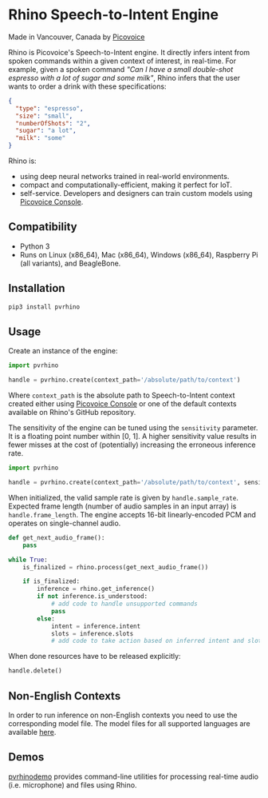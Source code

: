 # Rhino Speech-to-Intent Engine

Made in Vancouver, Canada by [Picovoice](https://picovoice.ai)

Rhino is Picovoice's Speech-to-Intent engine. It directly infers intent from spoken commands within a given context of
interest, in real-time. For example, given a spoken command *"Can I have a small double-shot espresso with a lot of sugar
 and some milk"*, Rhino infers that the user wants to order a drink with these specifications:

```json
{
  "type": "espresso",
  "size": "small",
  "numberOfShots": "2",
  "sugar": "a lot",
  "milk": "some"
}
```

Rhino is:

* using deep neural networks trained in real-world environments.
* compact and computationally-efficient, making it perfect for IoT.
* self-service. Developers and designers can train custom models using [Picovoice Console](https://picovoice.ai/console/).

## Compatibility

- Python 3
- Runs on Linux (x86_64), Mac (x86_64), Windows (x86_64), Raspberry Pi (all variants), and BeagleBone.

## Installation

```bash
pip3 install pvrhino
```

## Usage

Create an instance of the engine:

```python
import pvrhino

handle = pvrhino.create(context_path='/absolute/path/to/context')
```

Where `context_path` is the absolute path to Speech-to-Intent context created either using
[Picovoice Console](https://picovoice.ai/console/) or one of the default contexts available on Rhino's GitHub repository.

The sensitivity of the engine can be tuned using the `sensitivity` parameter. It is a floating point number within
[0, 1]. A higher sensitivity value results in fewer misses at the cost of (potentially) increasing the erroneous
inference rate.

```python
import pvrhino

handle = pvrhino.create(context_path='/absolute/path/to/context', sensitivity=0.25)
```

When initialized, the valid sample rate is given by `handle.sample_rate`. Expected frame length (number of audio samples
in an input array) is `handle.frame_length`. The engine accepts 16-bit linearly-encoded PCM and operates on
single-channel audio.

```python
def get_next_audio_frame():
    pass

while True:
    is_finalized = rhino.process(get_next_audio_frame())

    if is_finalized:
        inference = rhino.get_inference()
        if not inference.is_understood:
            # add code to handle unsupported commands
            pass
        else:
            intent = inference.intent
            slots = inference.slots
            # add code to take action based on inferred intent and slot values
```

When done resources have to be released explicitly:

```python
handle.delete()
```

## Non-English Contexts

In order to run inference on non-English contexts you need to use the corresponding model file. The model files for all supported languages are available [here](/lib/common).

## Demos

[pvrhinodemo](https://pypi.org/project/pvrhinodemo/) provides command-line utilities for processing real-time
audio (i.e. microphone) and files using Rhino.
